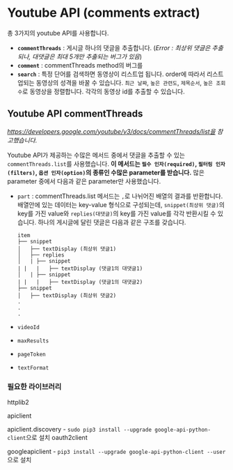 # Youtube API (comments extract)

총 3가지의 youtube API를 사용합니다.

* **`commentThreads`** : 게시글 하나의 댓글을 추출합니다. (*Error : 최상위 댓글은 추출되나, 대댓글은 최대 5개만 추출되는 버그가 있음*)
* **`comment`** : commentThreads method의 버그를 
* **`search`** : 특정 단어를 검색하면 동영상이 리스트업 됩니다. order에 따라서 리스트업되는 동영상의 성격을 바꿀 수 있습니다. `최근 날짜`, `높은 관련도`, `제목순서`, `높은 조회수`로 동영상을 정렬합니다. 각각의 동영상 id를 추출할 수 있습니다. 

## Youtube API commentThreads

*https://developers.google.com/youtube/v3/docs/commentThreads/list을 참고했습니다.*

Youtube API가 제공하는 수많은 메서드 중에서 댓글을 추출할 수 있는 `commentThreads.list`를 사용했습니다. **이 메서드는 `필수 인자(required)`, `필터링 인자(filters)`, `옵션 인자(option)`의 종류인 수많은 parameter를 받습니다.** 많은 parameter 중에서 다음과 같은 parameter만 사용했습니다.

* `part` : commentThreads.list 메서드는 `,`로 나뉘어진 배열의 결과를 반환합니다. 배열안에 있는 데이터는 key-value 형식으로 구성되는데,  `snippet(최상위 댓글)`의 key를 가진 value와 `replies(대댓글)`의 key를 가진 value를 각각 반환시킬 수 있습니다. 하나의 게시글에 달린 댓글은 다음과 같은 구조를 갖습니다.

  ```text
  item
  ├── snippet
  │   ├── textDisplay (최상위 댓글1)
  │   ├── replies
  │   |	├── snippet
  |	|	|	├── textDisplay (댓글1의 대댓글1)
  │   |	├── snippet
  |	|	|	├── textDisplay (댓글1의 대댓글2)
  ├── snippet
  │   ├── textDisplay (최상위 댓글2)
  .
  .
  .
  ```

* `videoId`

* `maxResults`

* `pageToken`

* `textFormat`





### 필요한 라이브러리

httplib2

apiclient

apiclient.discovery - `sudo pip3 install --upgrade google-api-python-client`으로 설치
oauth2client

googleapiclient - `pip3 install --upgrade google-api-python-client --user`으로 설치